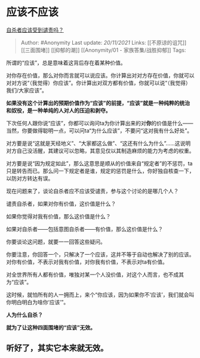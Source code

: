 # 应该不应该
[自杀者应该受到谴责吗？](https://www.zhihu.com/question/20368978/answer/2231674357)

> Author: #Anonymity 
Last update: *20/11/2021* 
Links: [[不原谅的诅咒]] [[三面围堵]] [[抑郁的潮]] [[Anonymity/01 - 家族答集/战胜抑郁]] 
Tags:  

所谓的“应该”，总是意味着这背后存在着某种价值。

对你存在价值，那么对你而言就可以说应该。你计算出对对方存在价值，你就可以对对方说“（我觉得）你应该”。你计算出对双方都有价值，你就可以说“（我觉得）我们/大家应该”。

**如果没有这个计算出的预期价值作为“应该”的前提，“应该”就是一种纯粹的统治和奴役，是一种单纯的人对人的压迫和剥夺。**

下次任何人跟你说“应该”，你都可以询问ta为你计算出来的对**你**的价值是什么——当然，你要做得聪明一点，可以问ta“为什么应该”，不要问“这对我有什么好处”。

对方要是说“这就是天经地义”、“大家都这么做”、“这还有什么为什么”……这说明对方自己没活醒，其建议可以忽略，其意见仅以其制造麻烦的能力为考虑的权重。

对方要是说“因为规定如此”，那么这意思是顺从的价值来自“规定者”的不惩罚，ta只是转告而已。那么问一下规定者是谁，规定的惩罚是什么，你好独自核查一下，以防对方转达有误。

  

现在问题来了，谈论自杀者应不应该受谴责，参与这个讨论的是哪几个人？

谴责自杀者，如果对你有价值，这价值是什么？

如果你觉得对我有价值，那么这价值是什么？

如果对自杀者——包括意图自杀者——有价值，那么这价值是什么？

你要谈论这问题，就要一一回答这些疑问。

你要注意，你回答一个，只解决了一个应该，这并不等于自动也解决了别的应该。对你有价值，不表示对我有价值，对你我有价值，不表示对ta有价值。

对全世界所有人都有价值，唯独对某一个人没价值，对这个人而言，也不成其为“应该”。

这时候，就怕所有的人一拥而上，来个“你应该，因为如果你不‘应该’，我们就会叫你明白明白为啥你‘应该’”。

**人为什么自杀？**

**就为了让这种四面围堵的“应该”无效。**

  

## 听好了，其实它本来就无效。